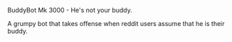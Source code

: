 BuddyBot Mk 3000 - He's not your buddy.

A grumpy bot that takes offense when reddit users assume that he is their buddy.
